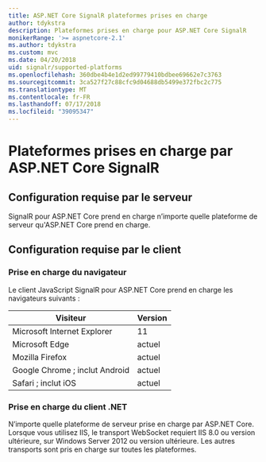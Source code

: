 ```yaml
---
title: ASP.NET Core SignalR plateformes prises en charge
author: tdykstra
description: Plateformes prises en charge pour ASP.NET Core SignalR
monikerRange: '>= aspnetcore-2.1'
ms.author: tdykstra
ms.custom: mvc
ms.date: 04/20/2018
uid: signalr/supported-platforms
ms.openlocfilehash: 360dbe4b4e1d2ed99779410bdbee69662e7c3763
ms.sourcegitcommit: 3ca527f27c88cfc9d04688db5499e372fbc2c775
ms.translationtype: MT
ms.contentlocale: fr-FR
ms.lasthandoff: 07/17/2018
ms.locfileid: "39095347"
---
```

# <a name="aspnet-core-signalr-supported-platforms"></a>Plateformes prises en charge par ASP.NET Core SignalR

## <a name="server-system-requirements"></a>Configuration requise par le serveur

SignalR pour ASP.NET Core prend en charge n’importe quelle plateforme de serveur qu'ASP.NET Core prend en charge.

## <a name="client-system-requirements"></a>Configuration requise par le client

### <a name="browser-support"></a>Prise en charge du navigateur

Le client JavaScript SignalR pour ASP.NET Core prend en charge les navigateurs suivants :

| Visiteur | Version |
| ------- | ------- |
| Microsoft Internet Explorer | 11 |
| Microsoft Edge | actuel |
| Mozilla Firefox | actuel |
| Google Chrome ; inclut Android | actuel |
| Safari ; inclut iOS | actuel |
 
### <a name="net-client-support"></a>Prise en charge du client .NET

N’importe quelle plateforme de serveur prise en charge par ASP.NET Core. Lorsque vous utilisez IIS, le transport WebSocket requiert IIS 8.0 ou version ultérieure, sur Windows Server 2012 ou version ultérieure. Les autres transports sont pris en charge sur toutes les plateformes.
